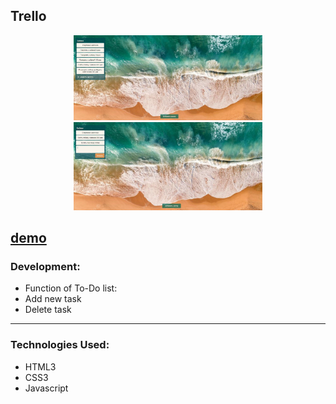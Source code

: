 <!-- ## NOTE FOR ME: JSMASTERY DASHBOARD INSTEAD WITH MINI TASKS IN IT * -->

<!--Сменить на сильный проект Pacman,ex -->

## Trello

<div align="center"><img src="https://github.com/juliaDooby/Trello/blob/main/Trello_1.JPG" width="60%" height="20%"></img></div>
<div align="center"><img src="https://github.com/juliaDooby/Trello/blob/main/Trello_2.JPG" width="60%" height="20%"></img></div>

  [demo](https://juliadooby.github.io/Trello/)
---

### Development: 

* Function of To-Do list:
* Add new task
* Delete task
---

### Technologies Used:

* HTML3
* CSS3
* Javascript 
